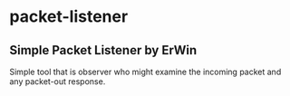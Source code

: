 # packet-listener
Simple Packet Listener by ErWin
-------------------------------
Simple tool that is observer who might examine the incoming packet and any packet-out response.
